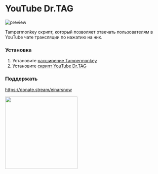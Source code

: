 # YouTube Dr.TAG
![preview](https://user-images.githubusercontent.com/18613872/183209950-40aee678-d034-4dde-b687-f03b117b0537.png)

Tampermonkey скрипт, который позволяет отвечать пользователям в YouTube чате трансляции по нажатию на ник.

### Установка
1. Установите [расширение Tampermonkey](https://www.tampermonkey.net/)
2. Установите [скрипт YouTube Dr.TAG](https://github.com/einarsnow/youtube-dr-tag/raw/main/youtube-dr-tag.user.js)

### Поддержать
https://donate.stream/einarsnow

<img src="https://user-images.githubusercontent.com/18613872/185506244-e857f330-b615-4068-9be1-0e4f8a18feb3.png" width="234">
